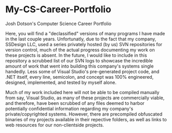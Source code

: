 # My-CS-Career-Portfolio
Josh Dotson's Computer Science Career Portfolio

Here, you will find a "declassified" versions of many programs I have made in the last couple years. Unfortunatly, due to the fact that my company, SSDesign LLC, used a series privately hosted (by us) SVN repositories for version control, much of the actual progress documenting my work on these projects is absent. In the future, I would like to include in this repository a scrubbed list of our SVN logs to showcase the incredible amount of work that went into building this company's systems single handedly. Less some of Visual Studio's pre-generated project code, and .NET itself, every line, semicolon, and concept was 100% engineered, designed, implemented, and tested by myself alone.

Much of my work included here will not be able to be compiled manually from say, Visual Studio, as many of these projects are commercially viable, and therefore, have been scrubbed of any files deemed to harbor potentially confidential information regarding my company's private/copyrighted systems. However, there are precompiled obfuscated binaries of my projects available in their repective folders, as well as links to web resources for our non-clientside projects. 
